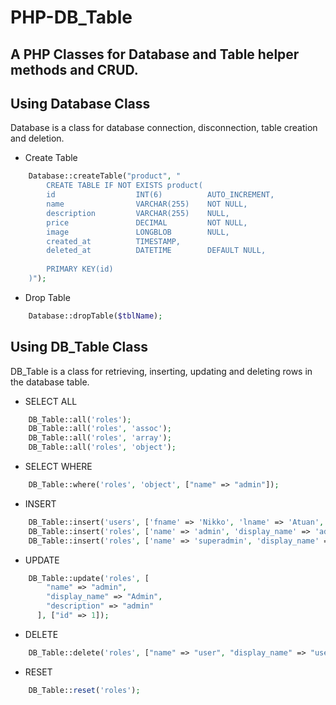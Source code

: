 # PHP-DB_Table
A PHP Classes for Database and Table helper methods and CRUD.
---

## Using Database Class
Database is a class for database connection, disconnection, table creation and deletion.

* Create Table
```php
	Database::createTable("product", "
		CREATE TABLE IF NOT EXISTS product(
		id 					INT(6) 			AUTO_INCREMENT,
		name				VARCHAR(255) 	NOT NULL,
		description 		VARCHAR(255) 	NULL,
		price 				DECIMAL 		NOT NULL,
		image 				LONGBLOB 		NULL,
		created_at			TIMESTAMP,
		deleted_at			DATETIME		DEFAULT NULL,
		
		PRIMARY KEY(id)
	)");

```

* Drop Table
```php
	Database::dropTable($tblName);
```

## Using DB_Table Class
DB_Table is a class for retrieving, inserting, updating and deleting rows in the database table.

* SELECT ALL
```php
	DB_Table::all('roles');
	DB_Table::all('roles', 'assoc');
	DB_Table::all('roles', 'array');
	DB_Table::all('roles', 'object');
```

* SELECT WHERE
```php
	DB_Table::where('roles', 'object', ["name" => "admin"]);
```
	
* INSERT 
```php
	DB_Table::insert('users', ['fname' => 'Nikko', 'lname' => 'Atuan', 'email' => 'sampleemail@email.com']);
	DB_Table::insert('roles', ['name' => 'admin', 'display_name' => 'admin', 'description' => 'admin']);
	DB_Table::insert('roles', ['name' => 'superadmin', 'display_name' => 'Super Admin', 'description' => 'Can do all']);
```

* UPDATE
```php
	DB_Table::update('roles', [
		"name" => "admin", 
	 	"display_name" => "Admin", 
	 	"description" => "admin"
	  ], ["id" => 1]);
```

* DELETE
```php
	DB_Table::delete('roles', ["name" => "user", "display_name" => "user"]);
```	

* RESET 
```php
	DB_Table::reset('roles');
```	
